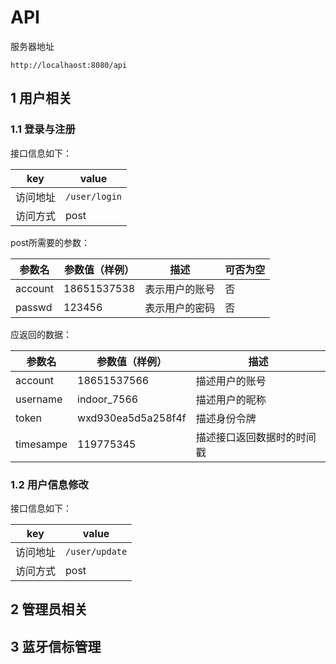 # API

服务器地址
```aidl
http://localhaost:8080/api
```

## 1 用户相关

### 1.1 登录与注册

接口信息如下：

|  key   | value  |
|  ----  | ----  |
| 访问地址  | `/user/login` |
| 访问方式  | post |       

post所需要的参数：

| 参数名 | 参数值（样例）| 描述 | 可否为空 |
| ----   | ----- | ---- | ---- |
| account | 18651537538 | 表示用户的账号 | 否 |
| passwd | 123456 | 表示用户的密码 | 否 |

应返回的数据：

| 参数名 | 参数值（样例）| 描述 |
| ---- | ---- | ---- |
| account | 18651537566 | 描述用户的账号 |
| username | indoor_7566 | 描述用户的昵称 |
| token | wxd930ea5d5a258f4f | 描述身份令牌 |
| timesampe | 119775345 | 描述接口返回数据时的时间戳 |


### 1.2 用户信息修改

接口信息如下：

|  key   | value  |
|  ----  | ----  |
| 访问地址  | `/user/update` |
| 访问方式  | post | 


## 2 管理员相关


## 3 蓝牙信标管理













